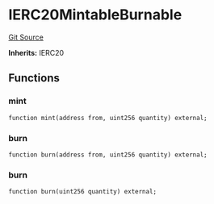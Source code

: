 # IERC20MintableBurnable
[Git Source](https://github.com/Alexintosh/auxo-governance/blob/bcf5f08a7131cdcb04a94e985ffb6537e6b575d7/src/interfaces/IERC20MintableBurnable.sol)

**Inherits:**
IERC20


## Functions
### mint


```solidity
function mint(address from, uint256 quantity) external;
```

### burn


```solidity
function burn(address from, uint256 quantity) external;
```

### burn


```solidity
function burn(uint256 quantity) external;
```

